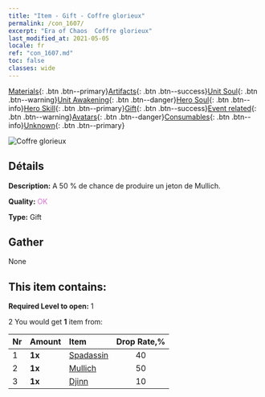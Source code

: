 ```yaml
---
title: "Item - Gift - Coffre glorieux"
permalink: /con_1607/
excerpt: "Era of Chaos  Coffre glorieux"
last_modified_at: 2021-05-05
locale: fr
ref: "con_1607.md"
toc: false
classes: wide
---
```

 [Materials](/ItemsFR/){: .btn .btn--primary}[Artifacts](/ItemsFR/Artifacts/){: .btn .btn--success}[Unit Soul](/ItemsFR/UnitSoul/){: .btn .btn--warning}[Unit Awakening](/ItemsFR/UnitAwakening/){: .btn .btn--danger}[Hero Soul](/ItemsFR/HeroSoul/){: .btn .btn--info}[Hero Skill](/ItemsFR/HeroSkill/){: .btn .btn--primary}[Gift](/ItemsFR/Gift/){: .btn .btn--success}[Event related](/ItemsFR/Events/){: .btn .btn--warning}[Avatars](/ItemsFR/Avatars/){: .btn .btn--danger}[Consumables](/ItemsFR/Consumables/){: .btn .btn--info}[Unknown](/ItemsFR/Unknown/){: .btn .btn--primary}

 ![Coffre glorieux](/images/t/i_906027.png)

## Détails
 **Description:** A 50 % de chance de produire un jeton de Mullich.

 **Quality:** <span style="color: #DA70D6">OK</span>

 **Type:** Gift

## Gather

  None

## This item contains:

 **Required Level to open:** 1

 2 You would get **1** item  from:

  | Nr | Amount |     Item    | Drop Rate,% |
  |:---|:-------|:------------|:---------:|
  | 1 |  **1x** | [Spadassin](/ItemsFR/unt_193/) | 40 | 
  | 2 |  **1x** | [Mullich](/ItemsFR/her_360/) | 50 | 
  | 3 |  **1x** | [Djinn](/ItemsFR/unt_239/) | 10 | 
